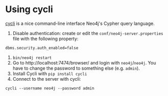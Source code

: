 # Using cycli

[cycli](https://github.com/nicolewhite/cycli) is a nice command-line interface Neo4j's Cypher query language.

1. Disable authentication: create or edit the `conf/neo4j-server.properties` file with the following property:
```
dbms.security.auth_enabled=false
```
1. `bin/neo4j restart`
1. Go to http://localhost:7474/browser/ and login with `neo4j`/`neo4j`. You have to change the password to something else (e.g. `admin`).
1. Install Cycli with `pip install cycli`
1. Connect to the server with cycli:
```
cycli --username neo4j --password admin
```
